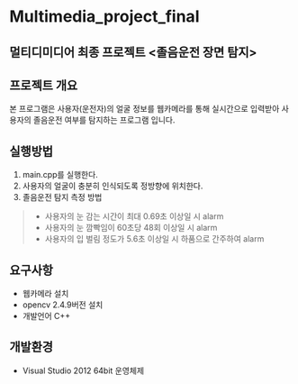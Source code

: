 # Multimedia_project_final

## 멀티디미디어 최종 프로젝트 <졸음운전 장면 탐지>

## 프로젝트 개요
본 프로그램은 사용자(운전자)의 얼굴 정보를 웹카메라를 통해 실시간으로 입력받아 사용자의 졸음운전 여부를 탐지하는 프로그램 입니다.

## 실행방법
1. main.cpp를 실행한다.
1. 사용자의 얼굴이 충분히 인식되도록 정방향에 위치한다.
1. 졸음운전 탐지 측정 방법
>- 사용자의 눈 감는 시간이 최대 0.69초 이상일 시 alarm
>- 사용자의 눈 깜빡임이 60초당 48회 이상일 시 alarm
>- 사용자의 입 벌림 정도가 5.6초 이상일 시 하품으로 간주하여 alarm

## 요구사항
- 웹카메라 설치
- opencv 2.4.9버전 설치
- 개발언어 C++

## 개발환경
- Visual Studio 2012 64bit 운영체제